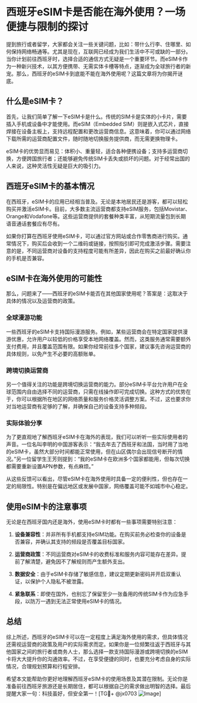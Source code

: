 # 西班牙eSIM卡是否能在海外使用？一场便捷与限制的探讨

提到旅行或者留学，大家都会关注一些关键问题，比如：带什么行李、住哪里、如何保持网络畅通等。尤其是现在，互联网已经成为我们生活中不可或缺的一部分。当你计划前往西班牙时，选择合适的通信方式无疑是一个重要环节。而eSIM卡作为一种新兴技术，以其方便携带、无需实体卡槽等特点，逐渐成为全球旅行者的新宠。那么，西班牙的eSIM卡到底能不能在海外使用呢？这篇文章将为你揭开谜底。

## 什么是eSIM卡？

首先，让我们简单了解一下eSIM卡是什么。传统的SIM卡是实体的小卡片，需要插入手机或设备中才能使用。而eSIM（Embedded SIM）则是嵌入式芯片，直接焊接在设备主板上，支持远程配置和更改运营商信息。这意味着，你可以通过网络下载所需的运营商配置文件，随时随地切换服务提供商，而无需更换物理卡。

eSIM卡的优势显而易见：体积小、重量轻，适合各种便携设备；支持多运营商切换，方便跨国旅行者；还能够避免传统SIM卡丢失或损坏的问题。对于经常出国的人来说，这种灵活性无疑是巨大的吸引力。

## 西班牙eSIM卡的基本情况

在西班牙，eSIM卡的应用已经相当普及。无论是本地居民还是游客，都可以轻松购买并激活eSIM卡。目前，大多数主流运营商都支持eSIM服务，包括Movistar、Orange和Vodafone等。这些运营商提供的套餐种类丰富，从短期流量包到长期语音通话套餐应有尽有。

如果你打算在西班牙使用eSIM卡，可以通过官方网站或合作零售商进行购买。通常情况下，购买后会收到一个二维码或链接，按照指引即可完成激活步骤。需要注意的是，不同运营商对设备的支持程度可能有所差异，因此在购买之前最好确认你的手机是否兼容。

## eSIM卡在海外使用的可能性

那么，问题来了——西班牙的eSIM卡能否在其他国家使用呢？答案是：这取决于具体的情况以及运营商的政策。

### 全球漫游功能

一些西班牙的eSIM卡支持国际漫游服务。例如，某些运营商会在特定国家提供漫游优惠，允许用户以较低的价格享受本地网络覆盖。然而，这类服务通常需要额外支付费用，并且覆盖范围有限。如果你经常前往多个国家，建议事先咨询运营商的具体规则，以免产生不必要的高额账单。

### 跨境切换运营商

另一个值得关注的功能是跨境切换运营商的能力。部分eSIM卡平台允许用户在全球范围内自由选择不同的运营商，只需在线操作即可完成切换。这种方式的优势在于，你可以根据所在地区的网络质量和服务价格灵活调整方案。不过，这也要求你对当地运营商有足够的了解，并确保自己的设备支持多种频段。

### 实际体验分享

为了更直观地了解西班牙eSIM卡在海外的表现，我们可以听听一些实际使用者的声音。一位名叫李明的中国游客表示：“我去年去了西班牙和法国，当时用了当地的eSIM卡，虽然大部分时间都能正常使用，但在山区偶尔会出现信号断开的情况。”另一位留学生王芳则提到：“我的eSIM卡在欧洲多个国家都能用，但每次切换都需要重新设置APN参数，有点麻烦。”

从这些反馈可以看出，尽管eSIM卡在海外使用时具备一定的便利性，但也存在一定的局限性。特别是在偏远地区或发展中国家，网络覆盖可能不如城市中心稳定。

## 使用eSIM卡的注意事项

无论是在西班牙国内还是海外，使用eSIM卡时都有一些事项需要特别注意：

1. **设备兼容性**：并非所有手机都支持eSIM功能。在购买前务必检查你的设备是否兼容，并确认其支持的频段是否覆盖目标国家。
   
2. **运营商政策**：不同运营商对eSIM卡的收费标准和服务内容可能存在差异。提前了解清楚，避免因不了解规则而产生额外支出。

3. **数据安全**：由于eSIM卡存储了敏感信息，建议定期更新密码并开启双重认证，以保护个人隐私不被泄露。

4. **紧急联系**：即使在国外，也别忘了保留至少一张备用的传统SIM卡作为应急手段，以防万一遇到无法正常使用eSIM卡的情况。

## 总结

综上所述，西班牙的eSIM卡可以在一定程度上满足海外使用的需求，但具体情况还需视运营商的政策及用户的实际需求而定。如果你是一位频繁往返于西班牙与其他国家之间的旅行者或商务人士，那么选择一款支持国际漫游或跨境切换的eSIM卡将大大提升你的沟通效率。不过，在享受便捷的同时，也要充分考虑自身的实际情况，合理规划预算和行程安排。

希望本文能帮助你更好地理解西班牙eSIM卡的使用场景及其潜在限制。无论你是准备前往西班牙旅游还是长期居住，都可以根据自己的需求做出明智的选择。最后提醒大家一句：科技虽好，但安全第一！[TG💪+ @jx0703 ![Image](https://github.com/user-attachments/assets/dbca1d08-cadb-493c-b0ec-ad6f7a83f270)]